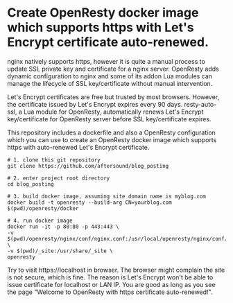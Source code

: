 # Create OpenResty docker image which supports https with Let's Encrypt certificate auto-renewed.

nginx natively supports https, however it is quite a manual process to update SSL private key and certificate for 
a nginx server. OpenResty adds dynamic configuration to nginx and some of its addon Lua modules can manage the 
lifecycle of SSL key/certificate without manual intervention. 

Let's Encrypt certificates are free but trusted by most browsers. However, the certificate issued by Let's Encrypt
expires every 90 days. resty-auto-ssl, a Lua module for OpenResty, automatically renews Let's Encrypt key/certificate 
for OpenResty server before SSL key/certificate expires.

This repository includes a dockerfile and also a OpenResty configuration which you can use to create an OpenResty 
docker image which supports https with auto-renewed Let's Encrypt certificate. 

```
# 1. clone this git repository
git clone https://github.com/aftersound/blog_posting

# 2. enter project root directory
cd blog_posting

# 3. build docker image, assuming site domain name is myblog.com
docker build -t openresty --build-arg CN=yourblog.com $(pwd)/openresty/docker

# 4. run docker image
docker run -it -p 80:80 -p 443:443 \
-v $(pwd)/openresty/nginx/conf/nginx.conf:/usr/local/openresty/nginx/conf/nginx.conf \
-v $(pwd)/_site:/usr/share/_site \
openresty
```

Try to visit https://localhost in browser. The browser might complain the site is not secure, which is fine. The reason 
is Let's Encrypt won't be able to issue certificate for localhost or LAN IP. You are good as long as you see the page 
"Welcome to OpenResty with https certificate auto-renewed!". 

